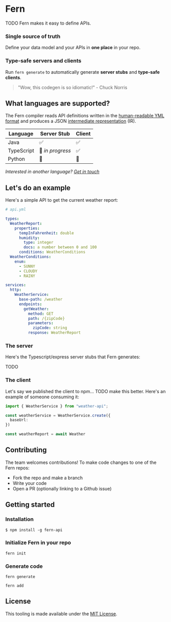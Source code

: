 # Fern

</p>

TODO Fern makes it easy to define APIs.

### Single source of truth

Define your data model and your APIs in **one place** in your repo.

### Type-safe servers and clients

Run `fern generate` to automatically generate **server stubs** and **type-safe clients**.

> "Wow, this codegen is so idiomatic!" - Chuck Norris

## What languages are supported?

The Fern compiler reads API definitions written in the [human-readable YML format](/docs/fern_definitions.md) and produces a JSON [intermediate representation](/docs/intermediate_representation.md) (IR).

| **Language** | **Server Stub**  | **Client** |
| ------------ | ---------------- | ---------- |
| Java         | ✅               | ✅         |
| TypeScript   | 🚧 _in progress_ | ✅         |
| Python       | 🚧               | 🚧         |

_Interested in another language? [Get in touch](hey@buildwithfern.com)_

## Let's do an example

Here's a simple API to get the current weather report:

```yaml
# api.yml

types:
  WeatherReport:
    properties:
      tempInFahrenheit: double
      humidity:
        type: integer
        docs: a number between 0 and 100
      conditions: WeatherConditions
  WeatherConditions:
    enum:
      - SUNNY
      - CLOUDY
      - RAINY

services:
  http:
    WeatherService:
      base-path: /weather
      endpoints:
        getWeather:
          method: GET
          path: /{zipCode}
          parameters:
            zipCode: string
          response: WeatherReport
```

### The server

Here's the Typescript/express server stubs that Fern generates:

TODO

### The client

Let's say we published the client to npm... TODO make this better. Here's an example of someone consuming it:

```ts
import { WeatherService } from "weather-api";

const weatherService = WeatherService.create({
  baseUrl:
})

const weatherReport = await Weather

```

## Contributing

The team welcomes contributions! To make code changes to one of the Fern repos:

- Fork the repo and make a branch
- Write your code
- Open a PR (optionally linking to a Github issue)

## Getting started

### Installation

`$ npm install -g fern-api`

### Initialize Fern in your repo

`fern init`

### Generate code

`fern generate`

`fern add`

## License

This tooling is made available under the [MIT License](LICENSE).
